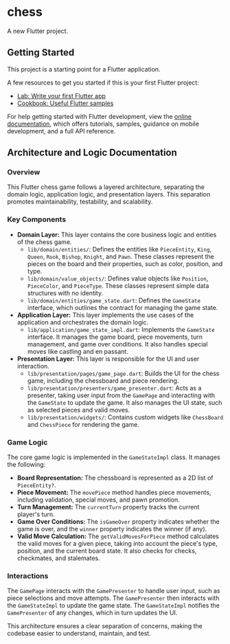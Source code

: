# chess

A new Flutter project.

## Getting Started

This project is a starting point for a Flutter application.

A few resources to get you started if this is your first Flutter project:

- [Lab: Write your first Flutter app](https://docs.flutter.dev/get-started/codelab)
- [Cookbook: Useful Flutter samples](https://docs.flutter.dev/cookbook)

For help getting started with Flutter development, view the
[online documentation](https://docs.flutter.dev/), which offers tutorials,
samples, guidance on mobile development, and a full API reference.

## Architecture and Logic Documentation

### Overview

This Flutter chess game follows a layered architecture, separating the domain logic, application logic, and presentation layers. This separation promotes maintainability, testability, and scalability.

### Key Components

- **Domain Layer:** This layer contains the core business logic and entities of the chess game.
  - `lib/domain/entities/`: Defines the entities like `PieceEntity`, `King`, `Queen`, `Rook`, `Bishop`, `Knight`, and `Pawn`. These classes represent the pieces on the board and their properties, such as color, position, and type.
  - `lib/domain/value_objects/`: Defines value objects like `Position`, `PieceColor`, and `PieceType`. These classes represent simple data structures with no identity.
  - `lib/domain/entities/game_state.dart`: Defines the `GameState` interface, which outlines the contract for managing the game state.
- **Application Layer:** This layer implements the use cases of the application and orchestrates the domain logic.
  - `lib/application/game_state_impl.dart`: Implements the `GameState` interface. It manages the game board, piece movements, turn management, and game over conditions. It also handles special moves like castling and en passant.
- **Presentation Layer:** This layer is responsible for the UI and user interaction.
  - `lib/presentation/pages/game_page.dart`: Builds the UI for the chess game, including the chessboard and piece rendering.
  - `lib/presentation/presenters/game_presenter.dart`: Acts as a presenter, taking user input from the `GamePage` and interacting with the `GameState` to update the game. It also manages the UI state, such as selected pieces and valid moves.
  - `lib/presentation/widgets/`: Contains custom widgets like `ChessBoard` and `ChessPiece` for rendering the game.

### Game Logic

The core game logic is implemented in the `GameStateImpl` class. It manages the following:

- **Board Representation:** The chessboard is represented as a 2D list of `PieceEntity?`.
- **Piece Movement:** The `movePiece` method handles piece movements, including validation, special moves, and pawn promotion.
- **Turn Management:** The `currentTurn` property tracks the current player's turn.
- **Game Over Conditions:** The `isGameOver` property indicates whether the game is over, and the `winner` property indicates the winner (if any).
- **Valid Move Calculation:** The `getValidMovesForPiece` method calculates the valid moves for a given piece, taking into account the piece's type, position, and the current board state. It also checks for checks, checkmates, and stalemates.

### Interactions

The `GamePage` interacts with the `GamePresenter` to handle user input, such as piece selections and move attempts. The `GamePresenter` then interacts with the `GameStateImpl` to update the game state. The `GameStateImpl` notifies the `GamePresenter` of any changes, which in turn updates the UI.

This architecture ensures a clear separation of concerns, making the codebase easier to understand, maintain, and test.

